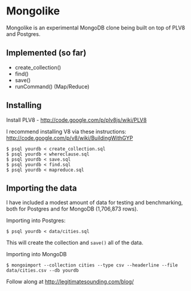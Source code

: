 # Mongolike

Mongolike is an experimental MongoDB clone being built on top of PLV8 and Postgres.

## Implemented (so far)

* create_collection()
* find()
* save()
* runCommand() (Map/Reduce)

## Installing

Install PLV8 - http://code.google.com/p/plv8js/wiki/PLV8

I recommend installing V8 via these instructions: http://code.google.com/p/v8/wiki/BuildingWithGYP


    $ psql yourdb < create_collection.sql
    $ psql yourdb < whereclause.sql
    $ psql yourdb < save.sql
    $ psql yourdb < find.sql
    $ psql yourdb < mapreduce.sql

## Importing the data

I have included a modest amount of data for testing and benchmarking, both for Postgres and for MongoDB (1,706,873 rows).

Importing into Postgres:

    $ psql yourdb < data/cities.sql

This will create the collection and `save()` all of the data.

Importing into MongoDB

    $ mongoimport --collection cities --type csv --headerline --file data/cities.csv --db yourdb


Follow along at http://legitimatesounding.com/blog/
